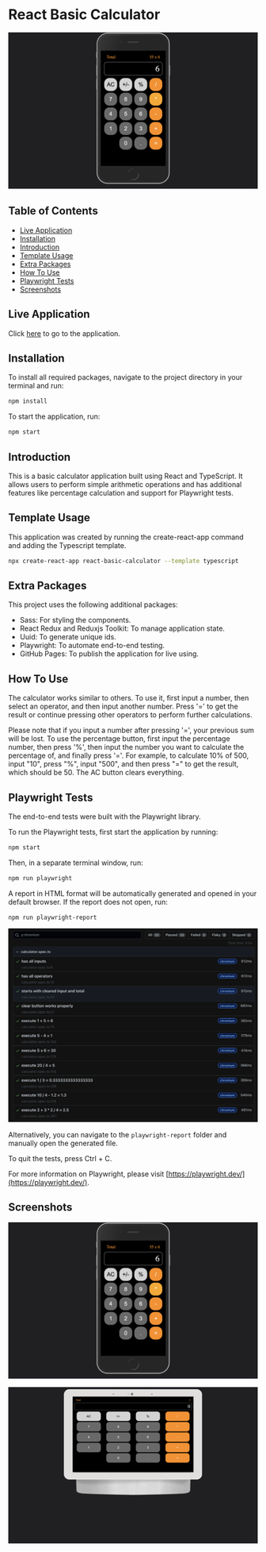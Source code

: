 # React Basic Calculator

![basic-react-calculator](https://github.com/arturguimaraes/basic-react-calculator/blob/main/src/assets/mobile.png?raw=true)

## Table of Contents

- [Live Application](#live-application)
- [Installation](#installation)
- [Introduction](#introduction)
- [Template Usage](#template-usage)
- [Extra Packages](#extra-packages)
- [How To Use](#how-to-use)
- [Playwright Tests](#playwright-tests)
- [Screenshots](#screenshots)

## Live Application

Click [here](https://arturguimaraes.github.io/basic-react-calculator/) to go to the application.

## Installation

To install all required packages, navigate to the project directory in your terminal and run:
```sh
npm install
```

To start the application, run:
```sh
npm start
```

## Introduction

This is a basic calculator application built using React and TypeScript. It allows users to perform simple arithmetic operations and has additional features like percentage calculation and support for Playwright tests.

## Template Usage

This application was created by running the create-react-app command and adding the Typescript template.
```sh
npx create-react-app react-basic-calculator --template typescript
```

## Extra Packages

This project uses the following additional packages:

- Sass: For styling the components.
- React Redux and Reduxjs Toolkit: To manage application state.
- Uuid: To generate unique ids.
- Playwright: To automate end-to-end testing.
- GitHub Pages: To publish the application for live using.

## How To Use

The calculator works similar to others. To use it, first input a number, then select an operator, and then input another number. Press '=' to get the result or continue pressing other operators to perform further calculations.

Please note that if you input a number after pressing '=', your previous sum will be lost. To use the percentage button, first input the percentage number, then press '%', then input the number you want to calculate the percentage of, and finally press '='. For example, to calculate 10% of 500, input "10", press "%", input "500", and then press "=" to get the result, which should be 50. The AC button clears everything.

## Playwright Tests

The end-to-end tests were built with the Playwright library.

To run the Playwright tests, first start the application by running:
```sh
npm start
```

Then, in a separate terminal window, run:
```sh
npm run playwright
```

A report in HTML format will be automatically generated and opened in your default browser. If the report does not open, run:
```sh
npm run playwright-report
```

![basic-react-calculator](https://github.com/arturguimaraes/basic-react-calculator/blob/main/src/assets/tests.png?raw=true)

Alternatively, you can navigate to the `playwright-report` folder and manually open the generated file.

To quit the tests, press Ctrl + C.

For more information on Playwright, please visit [https://playwright.dev/](https://playwright.dev/).

## Screenshots

![basic-react-calculator](https://github.com/arturguimaraes/basic-react-calculator/blob/main/src/assets/mobile.png?raw=true)

![basic-react-calculator](https://github.com/arturguimaraes/basic-react-calculator/blob/main/src/assets/pc.png?raw=true)

